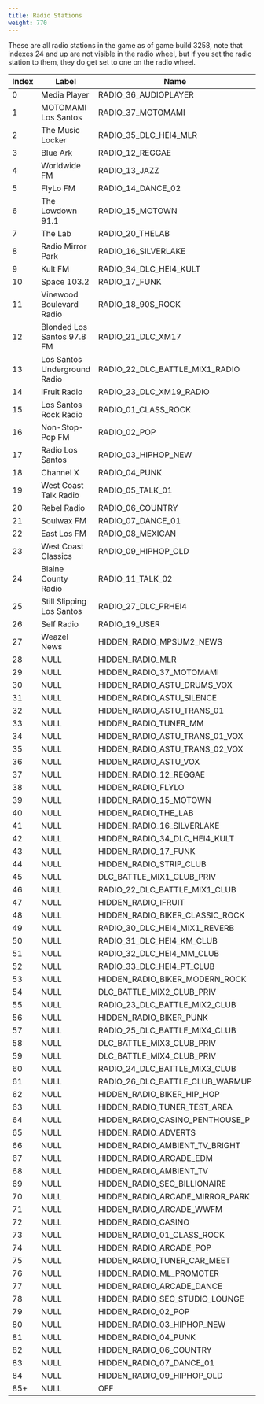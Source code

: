 ```yaml
---
title: Radio Stations
weight: 770
---
```


These are all radio stations in the game as of game build 3258, note that indexes 24 and up are not visible in the radio wheel, but if you set the radio station to them, they do get set to one on the radio wheel.

| Index | Label | Name |
| -- | -- | -- |
|	0	|	Media Player	|	RADIO_36_AUDIOPLAYER	|
|	1	|	MOTOMAMI Los Santos	|	RADIO_37_MOTOMAMI	|
|	2	|	The Music Locker	|	RADIO_35_DLC_HEI4_MLR	|
|	3	|	Blue Ark	|	RADIO_12_REGGAE	|
|	4	|	Worldwide FM	|	RADIO_13_JAZZ	|
|	5	|	FlyLo FM	|	RADIO_14_DANCE_02	|
|	6	|	The Lowdown 91.1	|	RADIO_15_MOTOWN	|
|	7	|	The Lab	|	RADIO_20_THELAB	|
|	8	|	Radio Mirror Park	|	RADIO_16_SILVERLAKE	|
|	9	|	Kult FM	|	RADIO_34_DLC_HEI4_KULT	|
|	10	|	Space 103.2	|	RADIO_17_FUNK	|
|	11	|	Vinewood Boulevard Radio	|	RADIO_18_90S_ROCK	|
|	12	|	Blonded Los Santos 97.8 FM	|	RADIO_21_DLC_XM17	|
|	13	|	Los Santos Underground Radio	|	RADIO_22_DLC_BATTLE_MIX1_RADIO	|
|	14	|	iFruit Radio	|	RADIO_23_DLC_XM19_RADIO	|
|	15	|	Los Santos Rock Radio	|	RADIO_01_CLASS_ROCK	|
|	16	|	Non-Stop-Pop FM	|	RADIO_02_POP	|
|	17	|	Radio Los Santos	|	RADIO_03_HIPHOP_NEW	|
|	18	|	Channel X	|	RADIO_04_PUNK	|
|	19	|	West Coast Talk Radio	|	RADIO_05_TALK_01	|
|	20	|	Rebel Radio	|	RADIO_06_COUNTRY	|
|	21	|	Soulwax FM	|	RADIO_07_DANCE_01	|
|	22	|	East Los FM	|	RADIO_08_MEXICAN	|
|	23	|	West Coast Classics	|	RADIO_09_HIPHOP_OLD	|
|	24	|	Blaine County Radio	|	RADIO_11_TALK_02	|
|	25	|	Still Slipping Los Santos	|	RADIO_27_DLC_PRHEI4	|
|	26	|	Self Radio	|	RADIO_19_USER	|
|	27	|	Weazel News	|	HIDDEN_RADIO_MPSUM2_NEWS	|
|	28	|	NULL	|	HIDDEN_RADIO_MLR	|
|	29	|	NULL	|	HIDDEN_RADIO_37_MOTOMAMI	|
|	30	|	NULL	|	HIDDEN_RADIO_ASTU_DRUMS_VOX	|
|	31	|	NULL	|	HIDDEN_RADIO_ASTU_SILENCE	|
|	32	|	NULL	|	HIDDEN_RADIO_ASTU_TRANS_01	|
|	33	|	NULL	|	HIDDEN_RADIO_TUNER_MM	|
|	34	|	NULL	|	HIDDEN_RADIO_ASTU_TRANS_01_VOX	|
|	35	|	NULL	|	HIDDEN_RADIO_ASTU_TRANS_02_VOX	|
|	36	|	NULL	|	HIDDEN_RADIO_ASTU_VOX	|
|	37	|	NULL	|	HIDDEN_RADIO_12_REGGAE	|
|	38	|	NULL	|	HIDDEN_RADIO_FLYLO	|
|	39	|	NULL	|	HIDDEN_RADIO_15_MOTOWN	|
|	40	|	NULL	|	HIDDEN_RADIO_THE_LAB	|
|	41	|	NULL	|	HIDDEN_RADIO_16_SILVERLAKE	|
|	42	|	NULL	|	HIDDEN_RADIO_34_DLC_HEI4_KULT	|
|	43	|	NULL	|	HIDDEN_RADIO_17_FUNK	|
|	44	|	NULL	|	HIDDEN_RADIO_STRIP_CLUB	|
|	45	|	NULL	|	DLC_BATTLE_MIX1_CLUB_PRIV	|
|	46	|	NULL	|	RADIO_22_DLC_BATTLE_MIX1_CLUB	|
|	47	|	NULL	|	HIDDEN_RADIO_IFRUIT	|
|	48	|	NULL	|	HIDDEN_RADIO_BIKER_CLASSIC_ROCK	|
|	49	|	NULL	|	RADIO_30_DLC_HEI4_MIX1_REVERB	|
|	50	|	NULL	|	RADIO_31_DLC_HEI4_KM_CLUB	|
|	51	|	NULL	|	RADIO_32_DLC_HEI4_MM_CLUB	|
|	52	|	NULL	|	RADIO_33_DLC_HEI4_PT_CLUB	|
|	53	|	NULL	|	HIDDEN_RADIO_BIKER_MODERN_ROCK	|
|	54	|	NULL	|	DLC_BATTLE_MIX2_CLUB_PRIV	|
|	55	|	NULL	|	RADIO_23_DLC_BATTLE_MIX2_CLUB	|
|	56	|	NULL	|	HIDDEN_RADIO_BIKER_PUNK	|
|	57	|	NULL	|	RADIO_25_DLC_BATTLE_MIX4_CLUB	|
|	58	|	NULL	|	DLC_BATTLE_MIX3_CLUB_PRIV	|
|	59	|	NULL	|	DLC_BATTLE_MIX4_CLUB_PRIV	|
|	60	|	NULL	|	RADIO_24_DLC_BATTLE_MIX3_CLUB	|
|	61	|	NULL	|	RADIO_26_DLC_BATTLE_CLUB_WARMUP	|
|	62	|	NULL	|	HIDDEN_RADIO_BIKER_HIP_HOP	|
|	63	|	NULL	|	HIDDEN_RADIO_TUNER_TEST_AREA	|
|	64	|	NULL	|	HIDDEN_RADIO_CASINO_PENTHOUSE_P	|
|	65	|	NULL	|	HIDDEN_RADIO_ADVERTS	|
|	66	|	NULL	|	HIDDEN_RADIO_AMBIENT_TV_BRIGHT	|
|	67	|	NULL	|	HIDDEN_RADIO_ARCADE_EDM	|
|	68	|	NULL	|	HIDDEN_RADIO_AMBIENT_TV	|
|	69	|	NULL	|	HIDDEN_RADIO_SEC_BILLIONAIRE	|
|	70	|	NULL	|	HIDDEN_RADIO_ARCADE_MIRROR_PARK	|
|	71	|	NULL	|	HIDDEN_RADIO_ARCADE_WWFM	|
|	72	|	NULL	|	HIDDEN_RADIO_CASINO	|
|	73	|	NULL	|	HIDDEN_RADIO_01_CLASS_ROCK	|
|	74	|	NULL	|	HIDDEN_RADIO_ARCADE_POP	|
|	75	|	NULL	|	HIDDEN_RADIO_TUNER_CAR_MEET	|
|	76	|	NULL	|	HIDDEN_RADIO_ML_PROMOTER	|
|	77	|	NULL	|	HIDDEN_RADIO_ARCADE_DANCE	|
|	78	|	NULL	|	HIDDEN_RADIO_SEC_STUDIO_LOUNGE	|
|	79	|	NULL	|	HIDDEN_RADIO_02_POP	|
|	80	|	NULL	|	HIDDEN_RADIO_03_HIPHOP_NEW	|
|	81	|	NULL	|	HIDDEN_RADIO_04_PUNK	|
|	82	|	NULL	|	HIDDEN_RADIO_06_COUNTRY	|
|	83	|	NULL	|	HIDDEN_RADIO_07_DANCE_01	|
|	84	|	NULL	|	HIDDEN_RADIO_09_HIPHOP_OLD	|
|	85+	|	NULL	|	OFF	|

